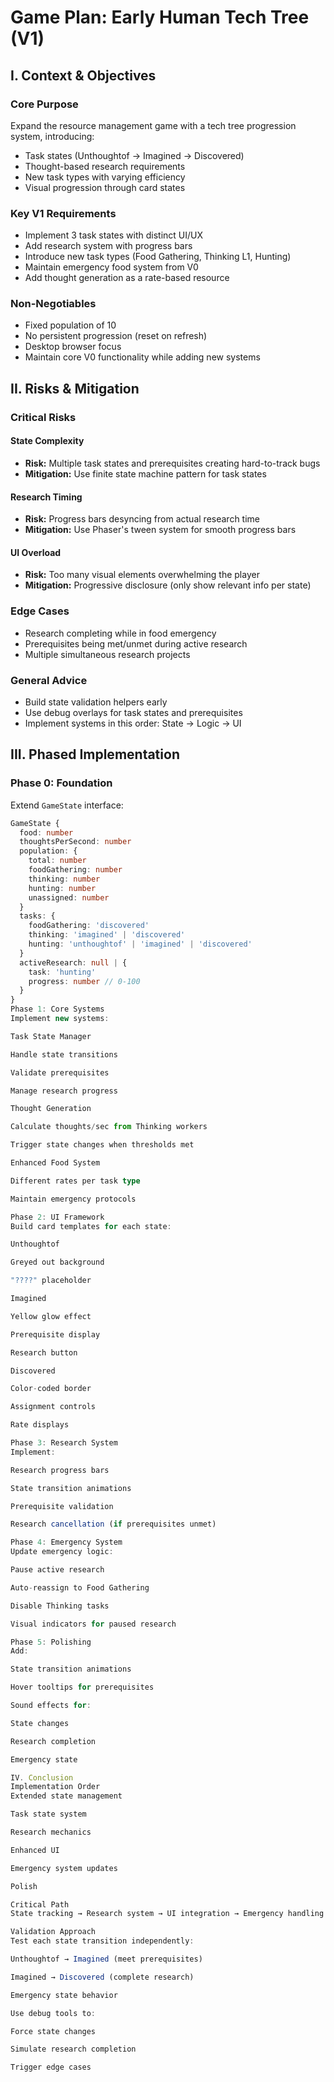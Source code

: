 # Game Plan: Early Human Tech Tree (V1)

## I. Context & Objectives

### Core Purpose
Expand the resource management game with a tech tree progression system, introducing:
- Task states (Unthoughtof → Imagined → Discovered)
- Thought-based research requirements
- New task types with varying efficiency
- Visual progression through card states

### Key V1 Requirements
- Implement 3 task states with distinct UI/UX
- Add research system with progress bars
- Introduce new task types (Food Gathering, Thinking L1, Hunting)
- Maintain emergency food system from V0
- Add thought generation as a rate-based resource

### Non-Negotiables
- Fixed population of 10
- No persistent progression (reset on refresh)
- Desktop browser focus
- Maintain core V0 functionality while adding new systems

## II. Risks & Mitigation

### Critical Risks
#### State Complexity
- **Risk:** Multiple task states and prerequisites creating hard-to-track bugs
- **Mitigation:** Use finite state machine pattern for task states

#### Research Timing
- **Risk:** Progress bars desyncing from actual research time
- **Mitigation:** Use Phaser's tween system for smooth progress bars

#### UI Overload
- **Risk:** Too many visual elements overwhelming the player
- **Mitigation:** Progressive disclosure (only show relevant info per state)

### Edge Cases
- Research completing while in food emergency
- Prerequisites being met/unmet during active research
- Multiple simultaneous research projects

### General Advice
- Build state validation helpers early
- Use debug overlays for task states and prerequisites
- Implement systems in this order: State → Logic → UI

## III. Phased Implementation

### Phase 0: Foundation
Extend `GameState` interface:

```typescript
GameState {
  food: number
  thoughtsPerSecond: number
  population: {
    total: number
    foodGathering: number
    thinking: number
    hunting: number
    unassigned: number
  }
  tasks: {
    foodGathering: 'discovered'
    thinking: 'imagined' | 'discovered'
    hunting: 'unthoughtof' | 'imagined' | 'discovered'
  }
  activeResearch: null | {
    task: 'hunting'
    progress: number // 0-100
  }
}
Phase 1: Core Systems
Implement new systems:

Task State Manager

Handle state transitions

Validate prerequisites

Manage research progress

Thought Generation

Calculate thoughts/sec from Thinking workers

Trigger state changes when thresholds met

Enhanced Food System

Different rates per task type

Maintain emergency protocols

Phase 2: UI Framework
Build card templates for each state:

Unthoughtof

Greyed out background

"????" placeholder

Imagined

Yellow glow effect

Prerequisite display

Research button

Discovered

Color-coded border

Assignment controls

Rate displays

Phase 3: Research System
Implement:

Research progress bars

State transition animations

Prerequisite validation

Research cancellation (if prerequisites unmet)

Phase 4: Emergency System
Update emergency logic:

Pause active research

Auto-reassign to Food Gathering

Disable Thinking tasks

Visual indicators for paused research

Phase 5: Polishing
Add:

State transition animations

Hover tooltips for prerequisites

Sound effects for:

State changes

Research completion

Emergency state

IV. Conclusion
Implementation Order
Extended state management

Task state system

Research mechanics

Enhanced UI

Emergency system updates

Polish

Critical Path
State tracking → Research system → UI integration → Emergency handling

Validation Approach
Test each state transition independently:

Unthoughtof → Imagined (meet prerequisites)

Imagined → Discovered (complete research)

Emergency state behavior

Use debug tools to:

Force state changes

Simulate research completion

Trigger edge cases